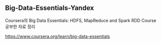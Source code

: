 ## Big-Data-Essentials-Yandex

Coursera의 Big Data Essentials: HDFS, MapReduce and Spark RDD Course 공부한 자료 정리

https://www.coursera.org/learn/big-data-essentials
